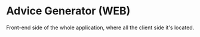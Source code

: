 # Advice Generator (WEB)

Front-end side of the whole application, where all the client side it's located. 
